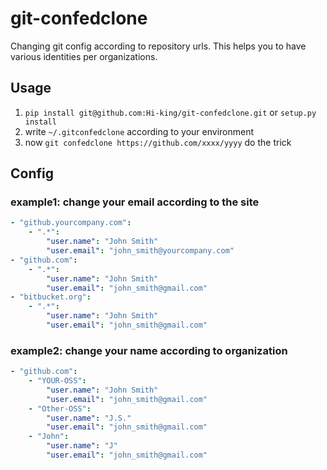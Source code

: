 # git-confedclone
Changing git config according to repository urls. This helps you to  have various identities per organizations.

## Usage

1. `pip install git@github.com:Hi-king/git-confedclone.git` or `setup.py install`
2. write `~/.gitconfedclone` according to your environment
3. now `git confedclone https://github.com/xxxx/yyyy` do the trick

## Config

### example1: change your email according to the site

```yaml
- "github.yourcompany.com":
    - ".*":
        "user.name": "John Smith"
        "user.email": "john_smith@yourcompany.com"
- "github.com":
    - ".*":
        "user.name": "John Smith"
        "user.email": "john_smith@gmail.com"
- "bitbucket.org":
    - ".*":
        "user.name": "John Smith"
        "user.email": "john_smith@gmail.com"
```

### example2: change your name according to organization

```yaml
- "github.com":
    - "YOUR-OSS":
        "user.name": "John Smith"
        "user.email": "john_smith@gmail.com"
    - "Other-OSS":
        "user.name": "J.S."
        "user.email": "john_smith@gmail.com"
    - "John":
        "user.name": "J"
        "user.email": "john_smith@gmail.com"
```

